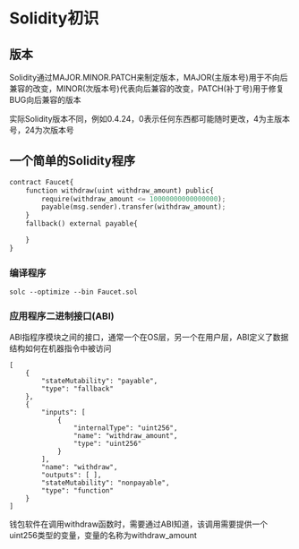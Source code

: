 # Solidity初识

## 版本

Solidity通过MAJOR.MINOR.PATCH来制定版本，MAJOR(主版本号)用于不向后兼容的改变，MINOR(次版本号)代表向后兼容的改变，PATCH(补丁号)用于修复BUG向后兼容的版本

实际Solidity版本不同，例如0.4.24，0表示任何东西都可能随时更改，4为主版本号，24为次版本号

## 一个简单的Solidity程序

```python
contract Faucet{
    function withdraw(uint withdraw_amount) public{
        require(withdraw_amount <= 10000000000000000);
        payable(msg.sender).transfer(withdraw_amount);
    }
	fallback() external payable{

	}
}
```

### 编译程序

```shell
solc --optimize --bin Faucet.sol
```

### 应用程序二进制接口(ABI)

ABI指程序模块之间的接口，通常一个在OS层，另一个在用户层，ABI定义了数据结构如何在机器指令中被访问

```shell
[
    {
        "stateMutability": "payable", 
        "type": "fallback"
    }, 
    {
        "inputs": [
            {
                "internalType": "uint256", 
                "name": "withdraw_amount", 
                "type": "uint256"
            }
        ], 
        "name": "withdraw", 
        "outputs": [ ], 
        "stateMutability": "nonpayable", 
        "type": "function"
    }
]
```

钱包软件在调用withdraw函数时，需要通过ABI知道，该调用需要提供一个uint256类型的变量，变量的名称为withdraw_amount